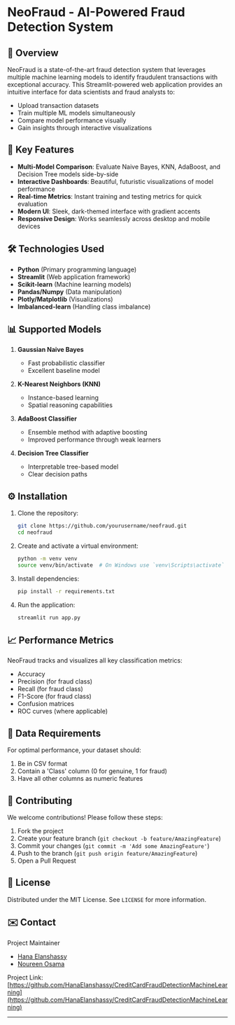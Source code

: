 # NeoFraud - AI-Powered Fraud Detection System

## 🌟 Overview

NeoFraud is a state-of-the-art fraud detection system that leverages multiple machine learning models to identify fraudulent transactions with exceptional accuracy. This Streamlit-powered web application provides an intuitive interface for data scientists and fraud analysts to:

- Upload transaction datasets
- Train multiple ML models simultaneously
- Compare model performance visually
- Gain insights through interactive visualizations

## 🚀 Key Features

- **Multi-Model Comparison**: Evaluate Naive Bayes, KNN, AdaBoost, and Decision Tree models side-by-side
- **Interactive Dashboards**: Beautiful, futuristic visualizations of model performance
- **Real-time Metrics**: Instant training and testing metrics for quick evaluation
- **Modern UI**: Sleek, dark-themed interface with gradient accents
- **Responsive Design**: Works seamlessly across desktop and mobile devices

## 🛠 Technologies Used

- **Python** (Primary programming language)
- **Streamlit** (Web application framework)
- **Scikit-learn** (Machine learning models)
- **Pandas/Numpy** (Data manipulation)
- **Plotly/Matplotlib** (Visualizations)
- **Imbalanced-learn** (Handling class imbalance)

## 📊 Supported Models

1. **Gaussian Naive Bayes**
   - Fast probabilistic classifier
   - Excellent baseline model

2. **K-Nearest Neighbors (KNN)**
   - Instance-based learning
   - Spatial reasoning capabilities

3. **AdaBoost Classifier**
   - Ensemble method with adaptive boosting
   - Improved performance through weak learners

4. **Decision Tree Classifier**
   - Interpretable tree-based model
   - Clear decision paths


## ⚙️ Installation

1. Clone the repository:
   ```bash
   git clone https://github.com/yourusername/neofraud.git
   cd neofraud
   ```

2. Create and activate a virtual environment:
   ```bash
   python -m venv venv
   source venv/bin/activate  # On Windows use `venv\Scripts\activate`
   ```

3. Install dependencies:
   ```bash
   pip install -r requirements.txt
   ```

4. Run the application:
   ```bash
   streamlit run app.py
   ```

## 📈 Performance Metrics

NeoFraud tracks and visualizes all key classification metrics:

- Accuracy
- Precision (for fraud class)
- Recall (for fraud class)
- F1-Score (for fraud class)
- Confusion matrices
- ROC curves (where applicable)

## 📁 Data Requirements

For optimal performance, your dataset should:

1. Be in CSV format
2. Contain a 'Class' column (0 for genuine, 1 for fraud)
3. Have all other columns as numeric features

## 🤝 Contributing

We welcome contributions! Please follow these steps:

1. Fork the project
2. Create your feature branch (`git checkout -b feature/AmazingFeature`)
3. Commit your changes (`git commit -m 'Add some AmazingFeature'`)
4. Push to the branch (`git push origin feature/AmazingFeature`)
5. Open a Pull Request

## 📜 License

Distributed under the MIT License. See `LICENSE` for more information.

## ✉️ Contact

Project Maintainer
- [Hana Elanshassy](mailto:hana.elanshassy2@gmail.com) 
- [Noureen Osama](mailto:Noreenfaci@gmail.com)

Project Link: [https://github.com/HanaElanshassy/CreditCardFraudDetectionMachineLearning](https://github.com/HanaElanshassy/CreditCardFraudDetectionMachineLearning)

---

